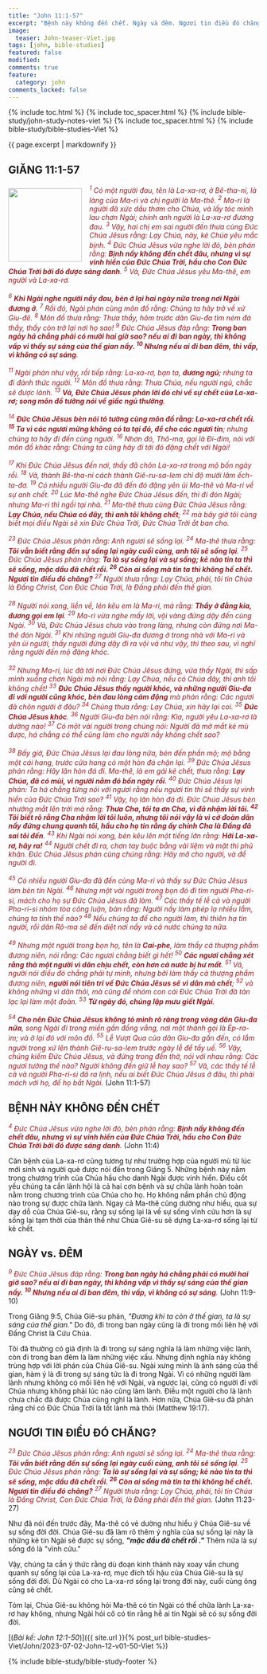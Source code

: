 ```yaml
---
title: "John 11:1-57"
excerpt: "Bệnh này không đến chết. Ngày và đêm. Ngươi tin điều đó chăng?"
image:
  teaser: John-teaser-Viet.jpg
tags: [john, bible-studies]
featured: false
modified:
comments: true
feature:
  category: john
comments_locked: false
---
```


{% include toc.html %}
{% include toc_spacer.html %}
{% include bible-study/john-study-notes-viet %}
{% include toc_spacer.html %}
{% include bible-study/bible-studies-Viet %}

{{ page.excerpt | markdownify }}

## GIĂNG 11:1-57

<div>
<p>
<img alt src="http://vacsf.org/assets/images/John-teaser-Viet.jpg" style="border: 0px none; margin: 7px 15px 0px 0px; max-width: 100%; height: 148px; padding: 0px; float: left;">
    <span style="color: rgb(159, 29, 33);"><i>      <sup>1</sup> Có một người đau, tên là La-xa-rơ, ở Bê-tha-ni, là làng của Ma-ri và chị người là Ma-thê.  <sup>2</sup> Ma-ri là người đã xức dầu thơm cho Chúa, và lấy tóc mình lau chơn Ngài; chính anh người là La-xa-rơ đương đau.  <sup>3</sup> Vậy, hai chị em sai người đến thưa cùng Ðức Chúa Jêsus rằng: Lạy Chúa, này, kẻ Chúa yêu mắc bịnh.  <sup>4</sup> Ðức Chúa Jêsus vừa nghe lời đó, bèn phán rằng: <strong>Bịnh nầy không đến chết đâu, nhưng vì sự vinh hiển của Ðức Chúa Trời, hầu cho Con Ðức Chúa Trời bởi đó được sáng danh</strong>.  <sup>5</sup> Vả, Ðức Chúa Jêsus yêu Ma-thê, em người và La-xa-rơ.  <br /><br /><sup>6</sup> <strong>Khi Ngài nghe người nầy đau, bèn ở lại hai ngày nữa trong nơi Ngài đương ở</strong>.  <sup>7</sup> Rồi đó, Ngài phán cùng môn đồ rằng: Chúng ta hãy trở về xứ Giu-đê.  <sup>8</sup> Môn đồ thưa rằng: Thưa thầy, hôm trước dân Giu-đa tìm ném đá thầy, thầy còn trở lại nơi họ sao!  <sup>9</sup> Ðức Chúa Jêsus đáp rằng: <strong>Trong ban ngày há chẳng phải có mười hai giờ sao? nếu ai đi ban ngày, thì không vấp vì thấy sự sáng của thế gian nầy.  <sup>10</sup> Nhưng nếu ai đi ban đêm, thì vấp, vì không có sự sáng</strong>.  <br /><br /><sup>11</sup> Ngài phán như vậy, rồi tiếp rằng: La-xa-rơ, bạn ta, <strong>đương ngủ</strong>; nhưng ta đi đánh thức người.  <sup>12</sup> Môn đồ thưa rằng: Thưa Chúa, nếu người ngủ, chắc sẽ được lành.  <sup>13</sup> <strong>Vả, Ðức Chúa Jêsus phán lời đó chỉ về sự chết của La-xa-rơ; song môn đồ tưởng nói về giấc ngủ thường</strong>.  <br /><br /><sup>14</sup> <strong>Ðức Chúa Jêsus bèn nói tỏ tường cùng môn đồ rằng: La-xa-rơ chết rồi.  <sup>15</sup> Ta vì các ngươi mừng không có ta tại đó, để cho các ngươi tin</strong>; nhưng chúng ta hãy đi đến cùng người.  <sup>16</sup> Nhơn đó, Thô-ma, gọi là Ði-đim, nói với môn đồ khác rằng: Chúng ta cũng hãy đi tới đó đặng chết với Ngài!  <br /><br /><sup>17</sup> Khi Ðức Chúa Jêsus đến nơi, thấy đã chôn La-xa-rơ trong mộ bốn ngày rồi.  <sup>18</sup> Vả, thành Bê-tha-ni cách thành Giê-ru-sa-lem chỉ độ mười lăm ếch-ta-đơ.  <sup>19</sup> Có nhiều người Giu-đa đã đến đó đặng yên ủi Ma-thê và Ma-ri về sự anh chết.  <sup>20</sup> Lúc Ma-thê nghe Ðức Chúa Jêsus đến, thì đi đón Ngài; nhưng Ma-ri thì ngồi tại nhà.  <sup>21</sup> Ma-thê thưa cùng Ðức Chúa Jêsus rằng: <strong>Lạy Chúa, nếu Chúa có đây, thì anh tôi không chết</strong>;  <sup>22</sup> mà bây giờ tôi cùng biết mọi điều Ngài sẽ xin Ðức Chúa Trời, Ðức Chúa Trời ắt ban cho.  <br /><br /><sup>23</sup> Ðức Chúa Jêsus phán rằng: Anh ngươi sẽ sống lại.  <sup>24</sup> Ma-thê thưa rằng: <strong>Tôi vẫn biết rằng đến sự sống lại ngày cuối cùng, anh tôi sẽ sống lại</strong>.  <sup>25</sup> Ðức Chúa Jêsus phán rằng: <strong>Ta là sự sống lại và sự sống; kẻ nào tin ta thì sẽ sống, mặc dầu đã chết rồi.  <sup>26</sup> Còn ai sống mà tin ta thì không hề chết. Ngươi tin điều đó chăng?</strong>  <sup>27</sup> Người thưa rằng: Lạy Chúa, phải, tôi tin Chúa là Ðấng Christ, Con Ðức Chúa Trời, là Ðấng phải đến thế gian.  <br /><br /><sup>28</sup> Người nói xong, liền về, lén kêu em là Ma-ri, mà rằng: <strong>Thầy ở đằng kia, đương gọi em lại</strong>.  <sup>29</sup> Ma-ri vừa nghe mấy lời, vội vàng đứng dậy đến cùng Ngài.  <sup>30</sup> Vả, Ðức Chúa Jêsus chưa vào trong làng, nhưng còn đứng nơi Ma-thê đón Ngài.  <sup>31</sup> Khi những người Giu-đa đương ở trong nhà với Ma-ri và yên ủi người, thấy người đứng dậy đi ra vội vả như vậy, thì theo sau, vì nghĩ rằng người đến mộ đặng khóc.  <br /><br /><sup>32</sup> Nhưng Ma-ri, lúc đã tới nơi Ðức Chúa Jêsus đứng, vừa thấy Ngài, thì sấp mình xuống chơn Ngài mà nói rằng: Lạy Chúa, nếu có Chúa đây, thì anh tôi không chết!  <sup>33</sup> <strong>Ðức Chúa Jêsus thấy người khóc, và những người Giu-đa đi với người cũng khóc, bèn đau lòng cảm động</strong> mà phán rằng: Các ngươi đã chôn người ở đâu?  <sup>34</sup> Chúng thưa rằng: Lạy Chúa, xin hãy lại coi.  <sup>35</sup> <strong>Ðức Chúa Jêsus khóc</strong>.  <sup>36</sup> Người Giu-đa bèn nói rằng: Kìa, người yêu La-xa-rơ là dường nào!  <sup>37</sup> Có một vài người trong chúng nói: Người đã mở mắt kẻ mù được, há chẳng có thể cũng làm cho người nầy không chết sao?  <br /><br /><sup>38</sup> Bấy giờ, Ðức Chúa Jêsus lại đau lòng nữa, bèn đến phần mộ; mộ bằng một cái hang, trước cửa hang có một hòn đá chận lại.  <sup>39</sup> Ðức Chúa Jêsus phán rằng: Hãy lăn hòn đá đi. Ma-thê, là em gái kẻ chết, thưa rằng: <strong>Lạy Chúa, đã có mùi, vì người nằm đó bốn ngày rồi</strong>.  <sup>40</sup> Ðức Chúa Jêsus lại phán: Ta há chẳng từng nói với ngươi rằng nếu ngươi tin thì sẽ thấy sự vinh hiển của Ðức Chúa Trời sao?  <sup>41</sup> Vậy, họ lăn hòn đá đi. Ðức Chúa Jêsus bèn nhướng mắt lên trời mà rằng: <strong>Thưa Cha, tôi tạ ơn Cha, vì đã nhậm lời tôi.  <sup>42</sup> Tôi biết rõ rằng Cha nhậm lời tôi luôn, nhưng tôi nói vậy là vì cớ đoàn dân nầy đứng chung quanh tôi, hầu cho họ tin rằng ấy chính Cha là Ðấng đã sai tôi đến</strong>.  <sup>43</sup> Khi Ngài nói xong, bèn kêu lên một tiếng lớn rằng: <strong>Hỡi La-xa-rơ, hãy ra!</strong>  <sup>44</sup> Người chết đi ra, chơn tay buộc bằng vải liệm và mặt thì phủ khăn. Ðức Chúa Jêsus phán cùng chúng rằng: Hãy mở cho người, và để người đi.  <br /><br /><sup>45</sup> Có nhiều người Giu-đa đã đến cùng Ma-ri và thấy sự Ðức Chúa Jêsus làm bèn tin Ngài.  <sup>46</sup> Nhưng một vài người trong bọn đó đi tìm người Pha-ri-si, mách cho họ sự Ðức Chúa Jêsus đã làm.  <sup>47</sup> Các thầy tế lễ cả và người Pha-ri-si nhóm tòa công luận, bàn rằng: Người nầy làm phép lạ nhiều lắm, chúng ta tính thế nào?  <sup>48</sup> Nếu chúng ta để cho người làm, thì thiên hạ tin người, rồi dân Rô-ma sẽ đến diệt nơi nầy và cả nước chúng ta nữa.  <br /><br /><sup>49</sup> Nhưng một người trong bọn họ, tên là <strong>Cai-phe</strong>, làm thầy cả thượng phẩm đương niên, nói rằng: Các ngươi chẳng biết gì hết!  <sup>50</sup> <strong>Các ngươi chẳng xét rằng thà một người vì dân chịu chết, còn hơn cả nước bị hư mất</strong>.  <sup>51</sup> Vả, người nói điều đó chẳng phải tự mình, nhưng bởi làm thầy cả thượng phẩm đương niên, <strong>người nói tiên tri về Ðức Chúa Jêsus sẽ vì dân mà chết</strong>;  <sup>52</sup> và không những vì dân thôi, mà cũng để nhóm con cái Ðức Chúa Trời đã tản lạc lại làm một đoàn.  <sup>53</sup> <strong>Từ ngày đó, chúng lập mưu giết Ngài</strong>.  <br /><br /><sup>54</sup> <strong>Cho nên Ðức Chúa Jêsus không tỏ mình rõ ràng trong vòng dân Giu-đa nữa</strong>, song Ngài đi trong miền gần đồng vắng, nơi một thành gọi là Ép-ra-im; và ở lại đó với môn đồ.  <sup>55</sup> Lễ Vượt Qua của dân Giu-đa gần đến, có lắm người trong xứ lên thành Giê-ru-sa-lem trước ngày lễ để tẩy uế.  <sup>56</sup> Vậy, chúng kiếm Ðức Chúa Jêsus, và đứng trong đền thờ, nói với nhau rằng: Các ngươi tưởng thế nào? Người không đến giữ lễ hay sao?  <sup>57</sup> Vả, các thầy tế lễ cả và người Pha-ri-si đã ra lịnh, nếu ai biết Ðức Chúa Jêsus ở đâu, thì phải mách với họ, để họ bắt Ngài.</i></span> (John 11:1-57)</p>
</div>

## BỆNH NÀY KHÔNG ĐẾN CHẾT

<span style="color: rgb(159, 29, 33);">
<i><sup>4</sup> Ðức Chúa Jêsus vừa nghe lời đó, bèn phán rằng: <strong>Bịnh nầy không đến chết đâu, nhưng vì sự vinh hiển của Ðức Chúa Trời, hầu cho Con Ðức Chúa Trời bởi đó được sáng danh</strong>.</i></span> (John 11:4)

Căn bệnh của La-xa-rơ cũng tương tự như trường hợp của người mù từ lúc mới sinh và người què được nói đến trong Giăng 5. Những bệnh này nằm trong chương trình của Chúa hầu cho danh Ngài được vinh hiển. Điều cốt yếu chúng ta cần lãnh hội là cả hai cơn bệnh và sự chữa lành hoàn toàn nằm trong chương trình của Chúa cho họ. Họ không nắm phần chủ động nào trong sự được chữa lành. Ngay cả Ma-thê cũng dường như hiểu, qua sự dạy dỗ của Chúa Giê-su, rằng sự sống lại là về sự sống vĩnh cửu hơn là sự sống lại tạm thời của thân thể như Chúa Giê-su sẽ dựng La-xa-rơ sống lại từ kẻ chết.

## NGÀY vs. ĐÊM

<span style="color: rgb(159, 29, 33);">
<i><sup>9</sup> Ðức Chúa Jêsus đáp rằng: <strong>Trong ban ngày há chẳng phải có mười hai giờ sao? nếu ai đi ban ngày, thì không vấp vì thấy sự sáng của thế gian nầy.  <sup>10</sup> Nhưng nếu ai đi ban đêm, thì vấp, vì không có sự sáng</strong>.  </i></span> (John 11:9-10)

Trong Giăng 9:5, Chúa Giê-su phán, *"Ðương khi ta còn ở thế gian, ta là sự sáng của thế gian."* Do đó, đi trong ban ngày cũng là đi trong mối liên hệ với Đấng Christ là Cứu Chúa.

Tôi đã thường có giả định là đi trong sự sáng nghĩa là làm những việc lành, còn đi trong ban đêm là làm những việc xấu. Nhưng định nghĩa này không trùng hợp với lời phán của Chúa Giê-su. Ngài xưng mình là ánh sáng của thế gian, hàm ý là đi trong sự sáng tức là đi trong Ngài. Vì có những người làm lành nhưng không có mối liên hệ với Ngài, và ngược lại, cũng có người đi với Chúa nhưng không phải lúc nào cũng làm lành. Điều một người cho là lành chưa chắc đã được Chúa cũng nghĩ là lành. Hơn nữa, Chúa Giê-su đã phán rằng chỉ có Đức Chúa Trời là tốt lành mà thôi (Matthew 19:17).

## NGƯƠI TIN ĐIỀU ĐÓ CHĂNG?

<span style="color: rgb(159, 29, 33);">
<i><sup>23</sup> Ðức Chúa Jêsus phán rằng: Anh ngươi sẽ sống lại.  <sup>24</sup> Ma-thê thưa rằng: <strong>Tôi vẫn biết rằng đến sự sống lại ngày cuối cùng, anh tôi sẽ sống lại</strong>.  <sup>25</sup> Ðức Chúa Jêsus phán rằng: <strong>Ta là sự sống lại và sự sống; kẻ nào tin ta thì sẽ sống, mặc dầu đã chết rồi.  <sup>26</sup> Còn ai sống mà tin ta thì không hề chết. Ngươi tin điều đó chăng?</strong>  <sup>27</sup> Người thưa rằng: Lạy Chúa, phải, tôi tin Chúa là Ðấng Christ, Con Ðức Chúa Trời, là Ðấng phải đến thế gian.</i></span> (John 11:23-27)

Như đã nói đến trước đây, Ma-thê có vẻ dường như hiểu ý Chúa Giê-su về sự sống đời đời. Chúa Giê-su đã làm rõ thêm ý nghĩa của sự sống lại này là những kẻ tin Ngài sẽ được sự sống, ***"mặc dầu đã chết rồi ."*** Thêm nữa là sự sống đó là "vĩnh cửu."

Vậy, chúng ta cần ý thức rằng dù đoạn kinh thánh này xoay vần chung quanh sự sống lại của La-xa-rơ, mục đích tối hậu của Chúa Giê-su là sự sống đời đời. Dù Ngài có cho La-xa-rơ sống lại trong đời này, cuối cùng ông cũng sẽ chết.

Tóm lại, Chúa Giê-su không hỏi Ma-thê có tin Ngài có thế chữa lành La-xa-rơ hay không, nhưng Ngài hỏi cô có tin rằng hễ ai tin Ngài sẽ có sự sống đời đời.

[(<em>Bài kế: John 12:1-50</em>)]({{ site.url }}{% post_url bible-studies-Viet/John/2023-07-02-John-12-v01-50-Viet %})

{% include bible-study/bible-study-footer %}

